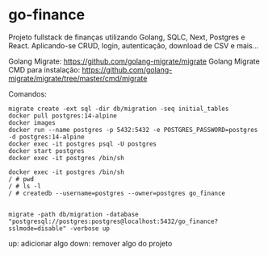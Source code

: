 # go-finance
Projeto fullstack de finanças  utilizando Golang, SQLC, Next, Postgres e React. Aplicando-se CRUD, login, autenticação, download de CSV e mais...


Golang Migrate: https://github.com/golang-migrate/migrate
Golang Migrate CMD para instalação: https://github.com/golang-migrate/migrate/tree/master/cmd/migrate


Comandos:
````
migrate create -ext sql -dir db/migration -seq initial_tables
docker pull postgres:14-alpine
docker images
docker run --name postgres -p 5432:5432 -e POSTGRES_PASSWORD=postgres -d postgres:14-alpine
docker exec -it postgres psql -U postgres
docker start postgres
docker exec -it postgres /bin/sh

docker exec -it postgres /bin/sh
/ # pwd
/ # ls -l
/ # createdb --username=postgres --owner=postgres go_finance


migrate -path db/migration -database "postgresql://postgres:postgres@localhost:5432/go_finance?sslmode=disable" -verbose up

````

up: adicionar algo
down: remover algo do projeto

